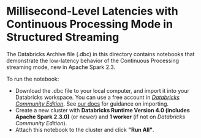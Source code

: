 # Millisecond-Level Latencies with Continuous Processing Mode in Structured Streaming 

The Databricks Archive file (.dbc) in this directory contains notebooks that demonstrate the low-latency behavior of the Continuous Processing streaming mode, new in Apache Spark 2.3. 

To run the notebook:
- Download the .dbc file to your local computer, and import it into your Databricks workspace. You can use a free account in [*Databricks Community Edition*](https://community.cloud.databricks.com). See [our docs](https://docs.databricks.com/user-guide/notebooks/index.html#importing-notebooks) for guidance on importing.
- Create a new cluster with **Databricks Runtime Version 4.0 (includes Apache Spark 2.3.0)** (or newer) and **1 worker** (if not on *Databricks Community Edition*). 
- Attach this notebook to the cluster and click **"Run All"**.



